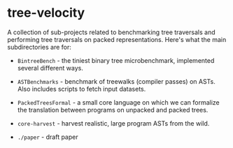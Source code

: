 # tree-velocity

A collection of sub-projects related to benchmarking tree traversals and 
performing tree traversals on packed representations.  Here's what the main 
subdirectories are for:

 * `BintreeBench` - the tiniest binary tree microbenchmark, implemented several different ways.

 * `ASTBenchmarks` - benchmark of treewalks (compiler passes) on ASTs.
   Also includes scripts to fetch input datasets.

 * `PackedTreesFormal` - a small core language on which we can
   formalize the translation between programs on unpacked and packed
   trees.
   
 * `core-harvest` - harvest realistic, large program ASTs from the wild.
 
 * `./paper` - draft paper

